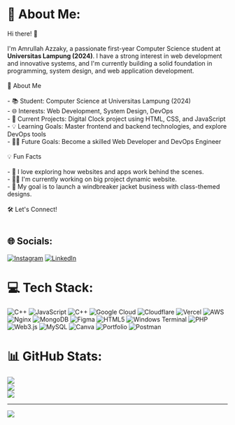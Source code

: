 # 💫 About Me:
Hi there! 👋<br><br>I'm Amrullah Azzaky, a passionate first-year Computer Science student at **Universitas Lampung (2024)**. I have a strong interest in web development and innovative systems, and I'm currently building a solid foundation in programming, system design, and web application development.<br><br>🚀 About Me<br><br>- 📚 Student: Computer Science at Universitas Lampung (2024)<br>- 🌐 Interests: Web Development, System Design, DevOps<br>- 📝 Current Projects: Digital Clock project using HTML, CSS, and JavaScript<br>- 💡 Learning Goals: Master frontend and backend technologies, and explore DevOps tools<br>- 👨‍💻 Future Goals: Become a skilled Web Developer and DevOps Engineer<br><br>💡 Fun Facts<br><br>- 🌟 I love exploring how websites and apps work behind the scenes.<br>- 👨‍💻 I'm currently working on big project dynamic website.<br>- 🚀 My goal is to launch a windbreaker jacket business with class-themed designs.<br><br>🛠️ Let's Connect!<br><br>


## 🌐 Socials:
[![Instagram](https://img.shields.io/badge/Instagram-%23E4405F.svg?logo=Instagram&logoColor=white)](https://instagram.com/https://www.instagram.com/amr.ullah_azzaky/#) [![LinkedIn](https://img.shields.io/badge/LinkedIn-%230077B5.svg?logo=linkedin&logoColor=white)](https://linkedin.com/in/https://www.linkedin.com/in/amrullah-azzaky-5b9685326/) 

# 💻 Tech Stack:
![C++](https://img.shields.io/badge/c++-%2300599C.svg?style=for-the-badge&logo=c%2B%2B&logoColor=white) ![JavaScript](https://img.shields.io/badge/javascript-%23323330.svg?style=for-the-badge&logo=javascript&logoColor=%23F7DF1E) ![C++](https://img.shields.io/badge/c++-%2300599C.svg?style=for-the-badge&logo=c%2B%2B&logoColor=white) ![Google Cloud](https://img.shields.io/badge/GoogleCloud-%234285F4.svg?style=for-the-badge&logo=google-cloud&logoColor=white) ![Cloudflare](https://img.shields.io/badge/Cloudflare-F38020?style=for-the-badge&logo=Cloudflare&logoColor=white) ![Vercel](https://img.shields.io/badge/vercel-%23000000.svg?style=for-the-badge&logo=vercel&logoColor=white) ![AWS](https://img.shields.io/badge/AWS-%23FF9900.svg?style=for-the-badge&logo=amazon-aws&logoColor=white) ![Nginx](https://img.shields.io/badge/nginx-%23009639.svg?style=for-the-badge&logo=nginx&logoColor=white) ![MongoDB](https://img.shields.io/badge/MongoDB-%234ea94b.svg?style=for-the-badge&logo=mongodb&logoColor=white) ![Figma](https://img.shields.io/badge/figma-%23F24E1E.svg?style=for-the-badge&logo=figma&logoColor=white) ![HTML5](https://img.shields.io/badge/html5-%23E34F26.svg?style=for-the-badge&logo=html5&logoColor=white) ![Windows Terminal](https://img.shields.io/badge/Windows%20Terminal-%234D4D4D.svg?style=for-the-badge&logo=windows-terminal&logoColor=white) ![PHP](https://img.shields.io/badge/php-%23777BB4.svg?style=for-the-badge&logo=php&logoColor=white) ![Web3.js](https://img.shields.io/badge/web3.js-F16822?style=for-the-badge&logo=web3.js&logoColor=white) ![MySQL](https://img.shields.io/badge/mysql-4479A1.svg?style=for-the-badge&logo=mysql&logoColor=white) ![Canva](https://img.shields.io/badge/Canva-%2300C4CC.svg?style=for-the-badge&logo=Canva&logoColor=white) ![Portfolio](https://img.shields.io/badge/Portfolio-%23000000.svg?style=for-the-badge&logo=firefox&logoColor=#FF7139) ![Postman](https://img.shields.io/badge/Postman-FF6C37?style=for-the-badge&logo=postman&logoColor=white)
# 📊 GitHub Stats:
![](https://github-readme-stats.vercel.app/api?username=clarck77&theme=dark&hide_border=false&include_all_commits=false&count_private=false)<br/>
![](https://github-readme-streak-stats.herokuapp.com/?user=clarck77&theme=dark&hide_border=false)<br/>
![](https://github-readme-stats.vercel.app/api/top-langs/?username=clarck77&theme=dark&hide_border=false&include_all_commits=false&count_private=false&layout=compact)

---
[![](https://visitcount.itsvg.in/api?id=clarck77&icon=0&color=0)](https://visitcount.itsvg.in)

<!-- Proudly created with GPRM ( https://gprm.itsvg.in ) -->
